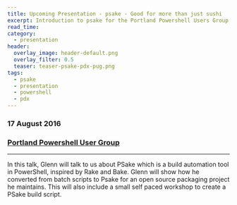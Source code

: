 ```yaml
---
title: Upcoming Presentation - psake - Good for more than just sushi
excerpt: Introduction to psake for the Portland Powershell Users Group
read_time:
category:
  - presentation
header:
  overlay_image: header-default.png
  overlay_filter: 0.5
  teaser: teaser-psake-pdx-pug.png
tags:
  - psake
  - presentation
  - powershell
  - pdx
---
```


### 17 August 2016

### [Portland Powershell User Group](http://www.meetup.com/PDX-PowerShell-User-Group/)

---

In this talk, Glenn will talk to us about PSake which is a build automation tool in PowerShell, inspired by Rake and Bake. Glenn will show how he converted from batch scripts to Psake for an open source packaging project he maintains. This will also include a small self paced workshop to create a PSake build script.